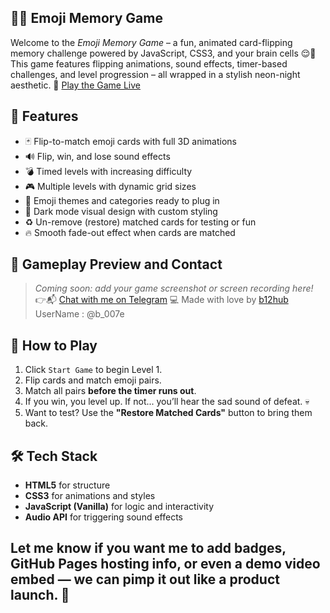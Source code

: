 ## 🧠✨ Emoji Memory Game

Welcome to the *Emoji Memory Game* – a fun, animated card-flipping memory challenge powered by JavaScript, CSS3, and your brain cells 😌🧠  
This game features flipping animations, sound effects, timer-based challenges, and level progression – all wrapped in a stylish neon-night aesthetic.
🚀 [Play the Game Live](https://b12hub.github.io/Game/)
## 🌟 Features

- 🃏 Flip-to-match emoji cards with full 3D animations
- 🔊 Flip, win, and lose sound effects
- 💣 Timed levels with increasing difficulty
- 🎮 Multiple levels with dynamic grid sizes
- 🌈 Emoji themes and categories ready to plug in
- 🌙 Dark mode visual design with custom styling
- ♻️ Un-remove (restore) matched cards for testing or fun
- 🔥 Smooth fade-out effect when cards are matched

## 📸 Gameplay Preview and Contact

> *Coming soon: add your game screenshot or screen recording here!*
> 👉📬 [Chat with me on Telegram](https://t.me/@b_007e)
> 💻 Made with love by [b12hub](https://github.com/b12hub)
> UserName : @b_007e


## 🚀 How to Play

1. Click `Start Game` to begin Level 1.
2. Flip cards and match emoji pairs.
3. Match all pairs **before the timer runs out**.
4. If you win, you level up. If not... you’ll hear the sad sound of defeat. 💀
5. Want to test? Use the **"Restore Matched Cards"** button to bring them back.

## 🛠️ Tech Stack

- **HTML5** for structure
- **CSS3** for animations and styles
- **JavaScript (Vanilla)** for logic and interactivity
- **Audio API** for triggering sound effects


## Let me know if you want me to add badges, GitHub Pages hosting info, or even a demo video embed — we can pimp it out like a product launch. 💅







